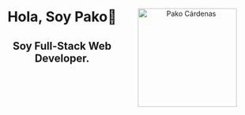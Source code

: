 <div id="header" align="center">
	<img src="https://pakodev.site/static/media/pako.950a7ede47222e6bb4b0.png" width="200" align="right" alt="Pako Cárdenas">
	<h1>Hola, Soy Pako🤚</h1>
	<h2>Soy Full-Stack Web Developer.</h2>
</div>
<!--
**pakorro2/pakorro2** is a ✨ _special_ ✨ repository because its `README.md` (this file) appears on your GitHub profile.

Here are some ideas to get you started:

- 🔭 I’m currently working on ...
- 🌱 I’m currently learning ...
- 👯 I’m looking to collaborate on ...
- 🤔 I’m looking for help with ...
- 💬 Ask me about ...
- 📫 How to reach me: ...
- 😄 Pronouns: ...
- ⚡ Fun fact: ...
-->
